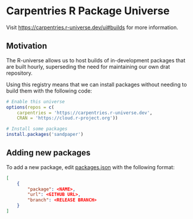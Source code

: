# Carpentries R Package Universe

Visit <https://carpentries.r-universe.dev/ui#builds> for more information.


## Motivation

The R-universe allows us to host builds of in-development packages that are
built hourly, superseding the need for maintaining our own drat repository.

Using this registry means that we can install packages without needing to build
them with the following code:

```r
# Enable this universe
options(repos = c(
    carpentries = 'https://carpentries.r-universe.dev',
    CRAN = 'https://cloud.r-project.org'))

# Install some packages
install.packages('sandpaper')
```

## Adding new packages

To add a new package, edit [packages.json](packages.json) with the following
format:

```json
[
    {
        "package": <NAME>,
        "url": <GITHUB URL>,
        "branch": <RELEASE BRANCH>
    }
]
```
